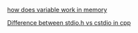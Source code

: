 [how does variable work in memory](https://stackoverflow.com/questions/3476675/how-does-a-variable-in-c-c-work)

[Difference between stdio.h vs cstdio in cpp](https://www.quora.com/What-is-the-difference-between-cstdio-h-and-stdio-h)